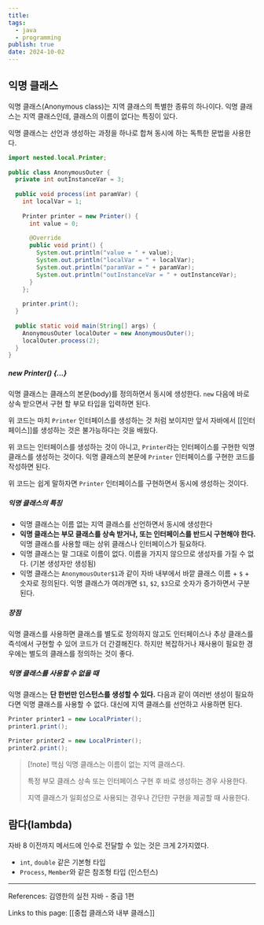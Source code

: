 ```yaml
---
title: 
tags:
  - java
  - programming
publish: true
date: 2024-10-02
---
```


## 익명 클래스
익명 클래스(Anonymous class)는 지역 클래스의 특별한 종류의 하나이다.
익명 클래스는 지역 클래스인데, 클래스의 이름이 없다는 특징이 있다.

익명 클래스는 선언과 생성하는 과정을 하나로 합쳐 동시에 하는 독특한 문법을 사용한다.

```java title="AnonymousOuter.java"
import nested.local.Printer;  
  
public class AnonymousOuter {  
  private int outInstanceVar = 3;  
  
  public void process(int paramVar) {  
    int localVar = 1;  
      
    Printer printer = new Printer() {  
      int value = 0;  
        
      @Override  
      public void print() {  
        System.out.println("value = " + value);  
        System.out.println("localVar = " + localVar);  
        System.out.println("paramVar = " + paramVar);  
        System.out.println("outInstanceVar = " + outInstanceVar);  
      }  
    };  
  
    printer.print();  
  }  
  
  public static void main(String[] args) {  
    AnonymousOuter localOuter = new AnonymousOuter();  
    localOuter.process(2);  
  }  
}
```
##### new Printer() {...}
익명 클래스는 클래스의 본문(body)를 정의하면서 동시에 생성한다. `new` 다음에 바로 상속 받으면서 구현 할 부모 타입을 입력하면 된다.

위 코드는 마치 `Printer` 인터페이스를 생성하는 것 처럼 보이지만 앞서 자바에서 [[인터페이스]]를 생성하는 것은 불가능하다는 것을 배웠다.

위 코드는 인터페이스를 생성하는 것이 아니고, `Printer`라는 인터페이스를 구현한 익명 클래스를 생성하는 것이다. 익명 클래스의 본문에 `Printer` 인터페이스를 구현한 코드를 작성하면 된다.

위 코드는 쉽게 말하자면 `Printer` 인터페이스를 구현하면서 동시에 생성하는 것이다.

##### 익명 클래스의 특징
- 익명 클래스는 이름 없는 지역 클래스를 선언하면서 동시에 생성한다
- **익명 클래스는 부모 클래스를 상속 받거나, 또는 인터페이스를 반드시 구현해야 한다.** 익명 클래스를 사용할 때는 상위 클래스나 인터페이스가 필요하다.
- 익명 클래스는 말 그대로 이름이 없다. 이름을 가지지 않으므로 생성자를 가질 수 없다. (기본 생성자만 생성됨)
- 익명 클래스는 `AnonymousOuter$1`과 같이 자바 내부에서 바깥 클래스 이름 + `$` + 숫자로 정의된다. 익명 클래스가 여러개면 `$1`, `$2`, `$3`으로 숫자가 증가하면서 구분된다.

##### 장점
익명 클래스를 사용하면 클래스를 별도로 정의하지 않고도 인터페이스나 추상 클래스를 즉석에서 구현할 수 있어 코드가 더 간결해진다. 하지만 복잡하거나 재사용이 필요한 경우에는 별도의 클래스를 정의하는 것이 좋다.

##### 익명 클래스를 사용할 수 없을 때
익명 클래스는 **단 한번만 인스턴스를 생성할 수 있다.** 다음과 같이 여러번 생성이 필요하다면 익명 클래스를 사용할 수 없다. 대신에 지역 클래스를 선언하고 사용하면 된다.

```java title="익명 클래스를 사용할 수 없을 때 예제"
Printer printer1 = new LocalPrinter();
printer1.print();

Printer printer2 = new LocalPrinter();
printer2.print();
```

> [!note] 핵심
> 익명 클래스는 이름이 없는 지역 클래스다.
> 
> 특정 부모 클래스 상속 또는 인터페이스 구현 후 바로 생성하는 경우 사용한다.
> 
> 지역 클래스가 일회성으로 사용되는 경우나 간단한 구현을 제공할 때 사용한다.

## 람다(lambda)


자바 8 이전까지 메서드에 인수로 전달할 수 있는 것은 크게 2가지였다.
- `int`, `double` 같은 기본형 타입
- `Process`, `Member`와 같은 참조형 타입 (인스턴스)



---
References: 김영한의 실전 자바 - 중급 1편

Links to this page: [[중첩 클래스와 내부 클래스]]